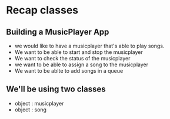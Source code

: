 
# Recap classes

## Building a MusicPlayer App
- we would like to have a musicplayer that's able to play songs. 
- We want to be able to start and stop the musicplayer
- We want to check the status of the musicplayer
- we want to be able to assign a song to the musicplayer 
- We want to be ablte to add songs in a queue 

## We'll be using two classes
- object : musicplayer 
- object : song 
